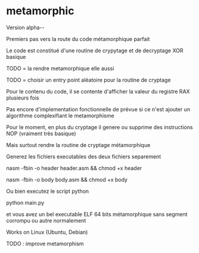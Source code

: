 # metamorphic

Version alpha--

Premiers pas vers la route du code métamorphique parfait

Le code est constitué d'une routine de crypytage et de decryptage XOR basique

TODO = la rendre metamorphique elle aussi

TODO = choisir un entry point aléatoire pour la routine de cryptage

Pour le contenu du code, il se contente d'afficher la valeur du registre RAX plusieurs fois

Pas encore d'implementation fonctionnelle de prévue si ce n'est ajouter un algorithme complexifiant le metamorphisme

Pour le moment, en plus du cryptage il genere ou supprime des instructions NOP (vraiment très basique)

Mais surtout rendre la routine de cryptage métamorphique

Generez les fichiers executables des deux fichiers separement

nasm -fbin -o header header.asm && chmod +x header

nasm -fbin -o body body.asm && chmod +x body

Ou bien executez le script python

python main.py

et vous avez un bel executable ELF 64 bits métamorphique sans segment corrompu ou autre normalement

Works on Linux (Ubuntu, Debian)

TODO : improve metamorphism
